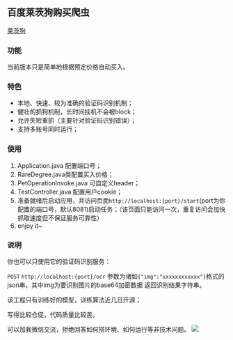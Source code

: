 ## 百度莱茨狗购买爬虫
[莱茨狗](https://pet-chain.baidu.com/)

### 功能
当前版本只是简单地根据预定价格自动买入。

### 特色
- 本地、快速、较为准确的验证码识别机制；
- 健壮的抓狗机制，长时间挂机不会被block；
- 允许失败重抓（主要针对验证码识别错误）；
- 支持多账号同时运行；

### 使用

1. Application.java 配置端口号；
2. RareDegree.java类配置买入价格；
3. PetOperationInvoke.java 可自定义header；
4. TestController.java 配置用户cookie；
5. 准备就绪后启动应用，并访问页面`http://localhost:{port}/start`(port为你配置的端口号，默认8081)启动任务；（该页面只能访问一次，重复访问会加快抓取速度但不保证服务可靠性）
6. enjoy it~


### 说明
你也可以只使用它的验证码识别服务：
 
`POST` `http://localhost:{port}/ocr` 参数为诸如`{"img":"xxxxxxxxxxxx"}`格式的json串，其中img为要识别图片的base64加密数据 返回识别结果字符串。
 
 该工程只有训练好的模型，训练算法近几日开源； 
 
 
 写得比较仓促，代码质量比较差。
 
 可以加我微信交流，拒绝回答如何搭环境、如何运行等非技术问题。
 ![](https://ws4.sinaimg.cn/large/006tKfTcly1foahsdmz9vj30e80e8t8w.jpg)
